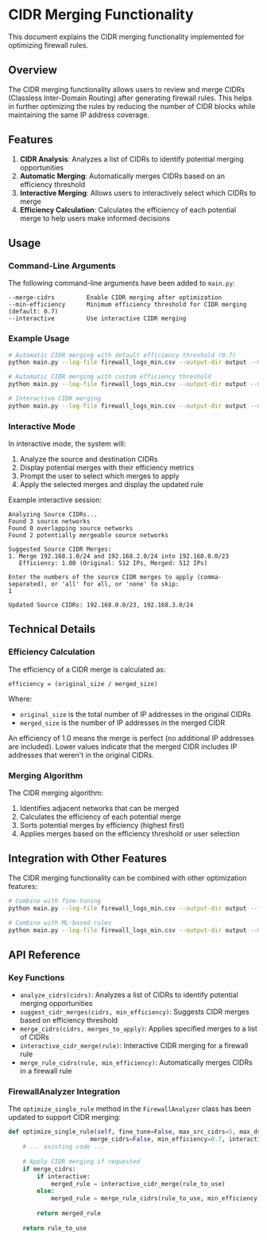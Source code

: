 # CIDR Merging Functionality

This document explains the CIDR merging functionality implemented for optimizing firewall rules.

## Overview

The CIDR merging functionality allows users to review and merge CIDRs (Classless Inter-Domain Routing) after generating firewall rules. This helps in further optimizing the rules by reducing the number of CIDR blocks while maintaining the same IP address coverage.

## Features

1. **CIDR Analysis**: Analyzes a list of CIDRs to identify potential merging opportunities
2. **Automatic Merging**: Automatically merges CIDRs based on an efficiency threshold
3. **Interactive Merging**: Allows users to interactively select which CIDRs to merge
4. **Efficiency Calculation**: Calculates the efficiency of each potential merge to help users make informed decisions

## Usage

### Command-Line Arguments

The following command-line arguments have been added to `main.py`:

```
--merge-cidrs         Enable CIDR merging after optimization
--min-efficiency      Minimum efficiency threshold for CIDR merging (default: 0.7)
--interactive         Use interactive CIDR merging
```

### Example Usage

```bash
# Automatic CIDR merging with default efficiency threshold (0.7)
python main.py --log-file firewall_logs_min.csv --output-dir output --merge-cidrs

# Automatic CIDR merging with custom efficiency threshold
python main.py --log-file firewall_logs_min.csv --output-dir output --merge-cidrs --min-efficiency 0.5

# Interactive CIDR merging
python main.py --log-file firewall_logs_min.csv --output-dir output --merge-cidrs --interactive
```

### Interactive Mode

In interactive mode, the system will:

1. Analyze the source and destination CIDRs
2. Display potential merges with their efficiency metrics
3. Prompt the user to select which merges to apply
4. Apply the selected merges and display the updated rule

Example interactive session:

```
Analyzing Source CIDRs...
Found 3 source networks
Found 0 overlapping source networks
Found 2 potentially mergeable source networks

Suggested Source CIDR Merges:
1. Merge 192.168.1.0/24 and 192.168.2.0/24 into 192.168.0.0/23
   Efficiency: 1.00 (Original: 512 IPs, Merged: 512 IPs)

Enter the numbers of the source CIDR merges to apply (comma-separated), or 'all' for all, or 'none' to skip:
1

Updated Source CIDRs: 192.168.0.0/23, 192.168.3.0/24
```

## Technical Details

### Efficiency Calculation

The efficiency of a CIDR merge is calculated as:

```
efficiency = (original_size / merged_size)
```

Where:
- `original_size` is the total number of IP addresses in the original CIDRs
- `merged_size` is the number of IP addresses in the merged CIDR

An efficiency of 1.0 means the merge is perfect (no additional IP addresses are included). Lower values indicate that the merged CIDR includes IP addresses that weren't in the original CIDRs.

### Merging Algorithm

The CIDR merging algorithm:

1. Identifies adjacent networks that can be merged
2. Calculates the efficiency of each potential merge
3. Sorts potential merges by efficiency (highest first)
4. Applies merges based on the efficiency threshold or user selection

## Integration with Other Features

The CIDR merging functionality can be combined with other optimization features:

```bash
# Combine with fine-tuning
python main.py --log-file firewall_logs_min.csv --output-dir output --fine-tune --merge-cidrs

# Combine with ML-based rules
python main.py --log-file firewall_logs_min.csv --output-dir output --ml-rules --merge-cidrs
```

## API Reference

### Key Functions

- `analyze_cidrs(cidrs)`: Analyzes a list of CIDRs to identify potential merging opportunities
- `suggest_cidr_merges(cidrs, min_efficiency)`: Suggests CIDR merges based on efficiency threshold
- `merge_cidrs(cidrs, merges_to_apply)`: Applies specified merges to a list of CIDRs
- `interactive_cidr_merge(rule)`: Interactive CIDR merging for a firewall rule
- `merge_rule_cidrs(rule, min_efficiency)`: Automatically merges CIDRs in a firewall rule

### FirewallAnalyzer Integration

The `optimize_single_rule` method in the `FirewallAnalyzer` class has been updated to support CIDR merging:

```python
def optimize_single_rule(self, fine_tune=False, max_src_cidrs=5, max_dst_cidrs=5, 
                       merge_cidrs=False, min_efficiency=0.7, interactive=False):
    # ... existing code ...
    
    # Apply CIDR merging if requested
    if merge_cidrs:
        if interactive:
            merged_rule = interactive_cidr_merge(rule_to_use)
        else:
            merged_rule = merge_rule_cidrs(rule_to_use, min_efficiency)
        
        return merged_rule
    
    return rule_to_use
```

